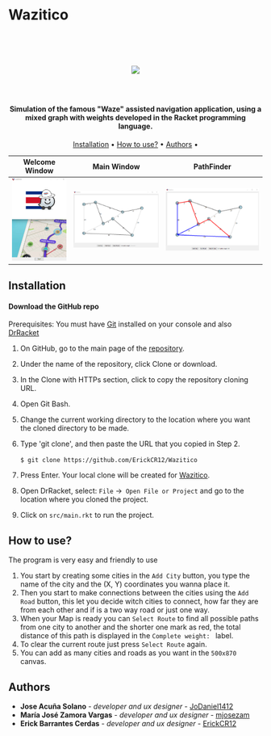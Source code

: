 # Wazitico

<h1 align="center">
  <br>
  <a href=""><img src="https://i.imgur.com/KWkpuch.jpg" width="250"></a>
  <br>
  <br>
</h1>

<h4 align="center">
        Simulation of the famous "Waze" assisted navigation application, 
        using a mixed graph with weights developed in the Racket programming language.
</h4>

<p align="center">
  <a href="#installation">Installation</a> •
  <a href="#how-to-use">How to use?</a> •
  <a href="#authors">Authors</a> •
</p>


 
 Welcome Window             | Main Window               | PathFinder                |
 :-------------------------:|:-------------------------:|:-------------------------:|
 ![](assets/readme/welcome.png) | ![](assets/readme/main.png)|![](assets/readme/path.png) |
 
 

## Installation

#### Download the GitHub repo
Prerequisites: You must have [Git](https://git-scm.com/book/es/v2/Inicio---Sobre-el-Control-de-Versiones-Instalaci%C3%B3n-de-Git) 
    installed on your console and also [DrRacket](https://download.racket-lang.org)

1. On GitHub, go to the main page of the [repository](https://github.com/ErickCR12/Wazitico).
2. Under the name of the repository, click Clone or download.
3. In the Clone with HTTPs section, click to copy the repository cloning URL.
4. Open Git Bash.
5. Change the current working directory to the location where you want the cloned directory to be made.
6. Type 'git clone', and then paste the URL that you copied in Step 2.

   ```$ git clone https://github.com/ErickCR12/Wazitico```
   
7. Press Enter. Your local clone will be created for [Wazitico](https://github.com/ErickCR12/Wazitico).
8. Open DrRacket, select: `File` ->` Open File or Project` and go to the location where you cloned the project.
9. Click on `src/main.rkt` to run the project.


## How to use?
The program is very easy and friendly to use
1. You start by creating some cities in the `Add City` button, you type the name of the city
and the (X, Y) coordinates you wanna place it.
2. Then you start to make connections between the cities using the `Add Road` button, this let 
you decide witch cities to connect, how far they are from each other and if is a two way road or 
just one way.
3. When your Map is ready you can `Select Route` to find all possible paths from one city to another
and the shorter one mark as red, the total distance of this path is displayed in the 
`Complete weight: ` label.
4. To clear the current route just press `Select Route` again.
5. You can add as many cities and roads as you want in the `500x870` canvas.



## Authors
* **Jose Acuña Solano** - *developer and ux designer* - [JoDaniel1412](https://github.com/JoDaniel1412)
* **María José Zamora Vargas** - *developer and ux designer* - [mjosezam](https://github.com/mjosezam)
* **Erick Barrantes Cerdas** - *developer and ux designer* - [ErickCR12](https://github.com/ErickCR12)

